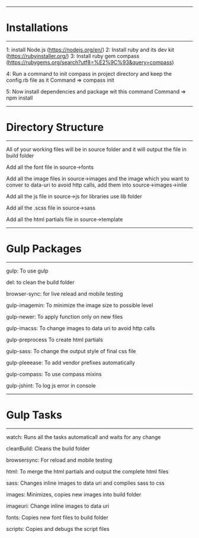 ----------------------
# Installations
----------------------

1: install Node.js (https://nodejs.org/en/)
2: Install ruby and its dev kit (https://rubyinstaller.org/)
3: Install ruby gem compass (https://rubygems.org/search?utf8=%E2%9C%93&query=compass)

4: Run a command to init compass in project directory and keep the config.rb file as it
Command => compass init

5: Now install dependencies and package wit this command
Command => npm install



----------------------
# Directory Structure
----------------------

All of your working files will be in source folder and it will output the file in build folder

Add all the font file in source->fonts

Add all the image files in source->images and the image which you want to conver to data-uri to avoid http calls, add them into source->images->inlie

Add all the js file in source->js for libraries use lib folder

Add all the .scss file in source->sass

Add all the html partials file in source->template




----------------------
# Gulp Packages
----------------------

gulp: 			To use gulp

del: 			to clean the build folder

browser-sync: 	for live relead and mobile testing

gulp-imagemin:	To minimize the image size to possible level

gulp-newer:		To apply function only on new files

gulp-imacss:	To change images to data uri to avoid http calls

gulp-preprocess	To create html partials

gulp-sass: 		To change the output style of final css file

gulp-pleeease: 	To add vendor prefixes automatically

gulp-compass:	To use compass mixins

gulp-jshint:	To log js error in console




----------------------
# Gulp Tasks
----------------------

watch: 			Runs all the tasks automaticall and waits for any change

cleanBuild:	 	Cleans the build folder

browsersync: 	For reload and mobile testing

html:			To merge the html partials and output the complete html files 

sass:			Changes inline images to data uri and complies sass to css

images:			Minimizes, copies new images into build folder

imageuri:		Change inline images to data uri

fonts:			Copies new font files to build folder

scripts:		Copies and debugs the script files